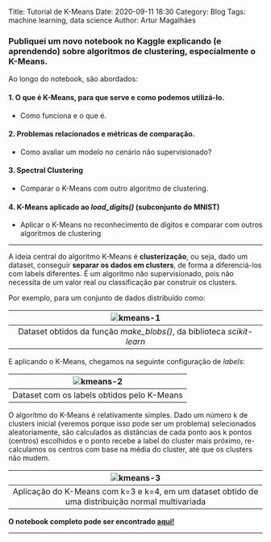 Title: Tutorial de K-Means
Date: 2020-09-11 18:30
Category: Blog
Tags: machine learning, data science
Author: Artur Magalhães

### Publiquei um novo notebook no Kaggle explicando (e aprendendo) sobre algoritmos de clustering, especialmente o K-Means.

Ao longo do notebook, são abordados:

#### 1. O que é K-Means, para que serve e como podemos utilizá-lo.
- Como funciona e o que é.

#### 2. Problemas relacionados e métricas de comparação.
- Como avaliar um modelo no cenário não supervisionado?

#### 3. Spectral Clustering
- Comparar o K-Means com outro algoritmo de clustering.

#### 4. K-Means aplicado ao *load_digits()* (subconjunto do MNIST)
- Aplicar o K-Means no reconhecimento de dígitos e comparar com outros algoritmos de clustering

---

A ideia central do algoritmo K-Means é **clusterização**, ou seja, dado um dataset, conseguir **separar os dados em clusters**, de forma a diferenciá-los com labels diferentes. É um algoritmo não supervisionado, pois não necessita de um valor real ou classificação par construir os clusters.

Por exemplo, para um conjunto de dados distribuído como:

|![kmeans-1]({filename}/images/kmeans_1.png)|
|:--:| 
|Dataset obtidos da função *make_blobs()*, da biblioteca *scikit-learn*|

E aplicando o K-Means, chegamos na seguinte configuração de *labels*:

|![kmeans-2]({filename}/images/kmeans_2.png)|
|:--:| 
|Dataset com os labels obtidos pelo K-Means|

O algoritmo do K-Means é relativamente simples. Dado um número k de clusters inicial (veremos porque isso pode ser um problema) selecionados aleatoriamente, são calculados as distâncias de cada ponto aos k pontos (centros) escolhidos e o ponto recebe a label do cluster mais próximo, re-calculamos os centros com base na média do cluster, até que os clusters não mudem.

|![kmeans-3]({filename}/images/kmeans_3.png)|
|:--:| 
|Aplicação do K-Means com k=3 e k=4, em um dataset obtido de uma distribuição normal multivariada|


**O notebook completo pode ser encontrado [aqui!](https://www.kaggle.com/arturmrs/tutorial-k-means)**



___